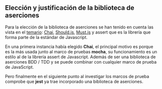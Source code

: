 ## Elección y justificación de la biblioteca de aserciones

Para la elección de la biblioteca de aserciones se han tenido en cuenta las vista en el [temario](http://jj.github.io/CC/documentos/temas/Desarrollo_basado_en_pruebas): [Chai](https://www.chaijs.com/), [Should.js](https://github.com/tj/should.js), [Must.js](https://github.com/moll/js-must) y assert que es la librería que forma parte de la estándar de Javascript.

En una primera instancia había elegido **Chai**, el principal motivo es porque es la más usada junto al marco de pruebas **mocha**, su funcionamiento es un estilo al de la librería assert de Javascript. Además de ser una biblioteca de aserciones BDD / TDD y se puede combinar con cualquier marco de prueba de JavaScript. 

Pero finalmente en el siguiente punto al investigar los marcos de prueba comprobe que **jest** ya trae incorporado una biblioteca de aserciones.